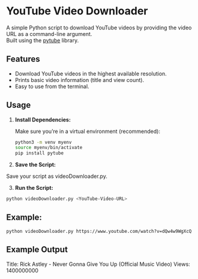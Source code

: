 # YouTube Video Downloader

A simple Python script to download YouTube videos by providing the video URL as a command-line argument.  
Built using the [pytube](https://github.com/pytube/pytube) library.

## Features

- Download YouTube videos in the highest available resolution.
- Prints basic video information (title and view count).
- Easy to use from the terminal.

## Usage

1. **Install Dependencies:**

   Make sure you’re in a virtual environment (recommended):

   ```bash
   python3 -m venv myenv
   source myenv/bin/activate
   pip install pytube
   

2. **Save the Script:**

Save your script as videoDownloader.py.

3. **Run the Script:**

```bash
python videoDownloader.py <YouTube-Video-URL>

```

## Example:

    python videoDownloader.py https://www.youtube.com/watch?v=dQw4w9WgXcQ

## Example Output

Title:  Rick Astley - Never Gonna Give You Up (Official Music Video)
Views:  1400000000
